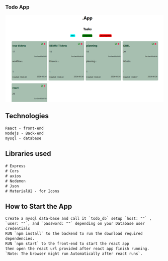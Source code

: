 ### Todo App
![images/completedInterface.png](https://github.com/gathuitapius/TodoApp/blob/main/images/completedInterface.PNG)
## Technologies
```
React - front-end
Nodejs - Back-end
mysql - database
```
## Libraries used
```
# Express
# Cors
# axios
# Nodemon
# Json
# MaterialUI - for Icons
```
## How to Start the App
```
Create a mysql data-base and call it `todo_db` setup `host: ""` , `user: ""`, and `password: ""` depending on your Database user credentials
RUN `npm install` to the backend to run the download required dependencies.
RUN `npm start` to the front-end to start the react app
then open the react url provided after react app finish running.
`Note: The browser might run Automatically after react runs`.
```
